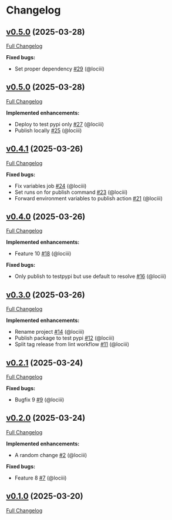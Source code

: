# Changelog

## [v0.5.0](https://github.com/RegioHelden/loci-pypi-test/tree/v0.5.0) (2025-03-28)

[Full Changelog](https://github.com/RegioHelden/loci-pypi-test/compare/v0.5.0...v0.5.0)

**Fixed bugs:**

- Set proper dependency [\#29](https://github.com/RegioHelden/loci-pypi-test/pull/29) (@lociii)

## [v0.5.0](https://github.com/RegioHelden/loci-pypi-test/tree/v0.5.0) (2025-03-28)

[Full Changelog](https://github.com/RegioHelden/loci-pypi-test/compare/v0.4.1...v0.5.0)

**Implemented enhancements:**

- Deploy to test pypi only [\#27](https://github.com/RegioHelden/loci-pypi-test/pull/27) (@lociii)
- Publish locally [\#25](https://github.com/RegioHelden/loci-pypi-test/pull/25) (@lociii)

## [v0.4.1](https://github.com/RegioHelden/loci-pypi-test/tree/v0.4.1) (2025-03-26)

[Full Changelog](https://github.com/RegioHelden/loci-pypi-test/compare/v0.4.0...v0.4.1)

**Fixed bugs:**

- Fix variables job [\#24](https://github.com/RegioHelden/loci-pypi-test/pull/24) (@lociii)
- Set runs on for publish command [\#23](https://github.com/RegioHelden/loci-pypi-test/pull/23) (@lociii)
- Forward environment variables to publish action [\#21](https://github.com/RegioHelden/loci-pypi-test/pull/21) (@lociii)

## [v0.4.0](https://github.com/RegioHelden/loci-pypi-test/tree/v0.4.0) (2025-03-26)

[Full Changelog](https://github.com/RegioHelden/loci-pypi-test/compare/v0.3.0...v0.4.0)

**Implemented enhancements:**

- Feature 10 [\#18](https://github.com/RegioHelden/loci-pypi-test/pull/18) (@lociii)

**Fixed bugs:**

- Only publish to testpypi but use default to resolve [\#16](https://github.com/RegioHelden/loci-pypi-test/pull/16) (@lociii)

## [v0.3.0](https://github.com/RegioHelden/loci-pypi-test/tree/v0.3.0) (2025-03-26)

[Full Changelog](https://github.com/RegioHelden/loci-pypi-test/compare/v0.2.1...v0.3.0)

**Implemented enhancements:**

- Rename project [\#14](https://github.com/RegioHelden/loci-pypi-test/pull/14) (@lociii)
- Publish package to test pypi [\#12](https://github.com/RegioHelden/loci-pypi-test/pull/12) (@lociii)
- Split tag release from lint workflow [\#11](https://github.com/RegioHelden/loci-pypi-test/pull/11) (@lociii)

## [v0.2.1](https://github.com/RegioHelden/loci-pypi-test/tree/v0.2.1) (2025-03-24)

[Full Changelog](https://github.com/RegioHelden/loci-pypi-test/compare/v0.2.0...v0.2.1)

**Fixed bugs:**

- Bugfix 9 [\#9](https://github.com/RegioHelden/loci-pypi-test/pull/9) (@lociii)

## [v0.2.0](https://github.com/RegioHelden/loci-pypi-test/tree/v0.2.0) (2025-03-24)

[Full Changelog](https://github.com/RegioHelden/loci-pypi-test/compare/v0.1.0...v0.2.0)

**Implemented enhancements:**

- A random change [\#2](https://github.com/RegioHelden/loci-pypi-test/pull/2) (@lociii)

**Fixed bugs:**

- Feature 8 [\#7](https://github.com/RegioHelden/loci-pypi-test/pull/7) (@lociii)

## [v0.1.0](https://github.com/RegioHelden/loci-pypi-test/tree/v0.1.0) (2025-03-20)

[Full Changelog](https://github.com/RegioHelden/loci-pypi-test/compare/802c38b3669a2dc01b4bd4f2159b194f4d957c58...v0.1.0)



